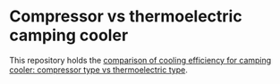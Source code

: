 # Compressor vs thermoelectric camping cooler
This repository holds the [comparison of cooling efficiency for camping cooler: compressor type vs thermoelectric type](https://0anton.github.io/compressor-vs-thermoelectic-cooler/).
